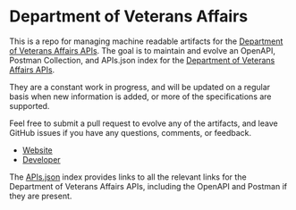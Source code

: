 # Department of Veterans AffairsThis is a repo for managing machine readable artifacts for the [Department of Veterans Affairs APIs](http://www.va.gov). The goal is to maintain and evolve an OpenAPI, Postman Collection, and APIs.json index for the [Department of Veterans Affairs APIs](http://www.va.gov).They are a constant work in progress, and will be updated on a regular basis when new information is added, or more of the specifications are supported.Feel free to submit a pull request to evolve any of the artifacts, and leave GitHub issues if you have any questions, comments, or feedback.- [Website](http://www.va.gov)- [Developer](http://www.va.gov)The [APIs.json](https://github.com/api-evangelist/department-of-veterans-affairs/blob/master/apis.json) index provides links to all the relevant links for the Department of Veterans Affairs APIs, including the OpenAPI and Postman if they are present.